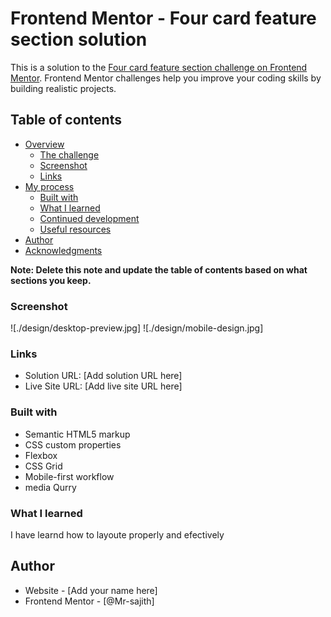 # Frontend Mentor - Four card feature section solution

This is a solution to the [Four card feature section challenge on Frontend Mentor](https://www.frontendmentor.io/challenges/four-card-feature-section-weK1eFYK). Frontend Mentor challenges help you improve your coding skills by building realistic projects. 

## Table of contents

- [Overview](#overview)
  - [The challenge](#the-challenge)
  - [Screenshot](#screenshot)
  - [Links](#links)
- [My process](#my-process)
  - [Built with](#built-with)
  - [What I learned](#what-i-learned)
  - [Continued development](#continued-development)
  - [Useful resources](#useful-resources)
- [Author](#author)
- [Acknowledgments](#acknowledgments)

**Note: Delete this note and update the table of contents based on what sections you keep.**

### Screenshot

![./design/desktop-preview.jpg]
![./design/mobile-design.jpg]


### Links

- Solution URL: [Add solution URL here]
- Live Site URL: [Add live site URL here]


### Built with

- Semantic HTML5 markup
- CSS custom properties
- Flexbox
- CSS Grid
- Mobile-first workflow
- media Qurry

### What I learned
I have learnd how to layoute properly and efectively



## Author

- Website - [Add your name here]
- Frontend Mentor - [@Mr-sajith]


